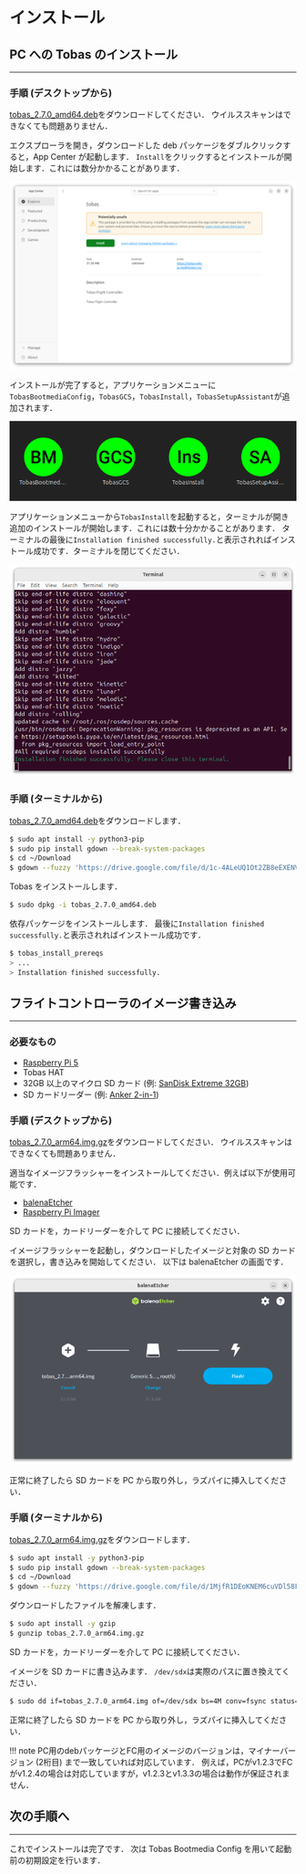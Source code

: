 # インストール

## PC への Tobas のインストール

---

### 手順 (デスクトップから)

<a href=https://drive.google.com/file/d/1c-4ALeUQ1Ot2ZB8eEXENVPNiNxLpBGDG/view target="_blank">tobas_2.7.0_amd64.deb</a>をダウンロードしてください．
ウイルススキャンはできなくても問題ありません．

エクスプローラを開き，ダウンロードした deb パッケージをダブルクリックすると，App Center が起動します．
`Install`をクリックするとインストールが開始します．これには数分かかることがあります．

![app_center](resources/installation/app_center.png)

インストールが完了すると，アプリケーションメニューに`TobasBootmediaConfig`，`TobasGCS`，`TobasInstall`，`TobasSetupAssistant`が追加されます．

![applications](resources/installation/applications.png)

アプリケーションメニューから`TobasInstall`を起動すると，ターミナルが開き追加のインストールが開始します．これには数十分かかることがあります．
ターミナルの最後に`Installation finished successfully.`と表示されればインストール成功です．ターミナルを閉じてください．

![terminal](resources/installation/terminal.png)

### 手順 (ターミナルから)

<a href=https://drive.google.com/file/d/1c-4ALeUQ1Ot2ZB8eEXENVPNiNxLpBGDG/view target="_blank">tobas_2.7.0_amd64.deb</a>をダウンロードします．

```bash
$ sudo apt install -y python3-pip
$ sudo pip install gdown --break-system-packages
$ cd ~/Download
$ gdown --fuzzy 'https://drive.google.com/file/d/1c-4ALeUQ1Ot2ZB8eEXENVPNiNxLpBGDG/view'
```

Tobas をインストールします．

```bash
$ sudo dpkg -i tobas_2.7.0_amd64.deb
```

依存パッケージをインストールします．
最後に`Installation finished successfully.`と表示されればインストール成功です．

```bash
$ tobas_install_prereqs
> ...
> Installation finished successfully.
```

## フライトコントローラのイメージ書き込み

---

### 必要なもの

- <a href=https://www.raspberrypi.com/products/raspberry-pi-5/ target="_blank">Raspberry Pi 5</a>
- Tobas HAT <!-- TODO: URL -->
- 32GB 以上のマイクロ SD カード (例: <a href=https://shop.sandisk.com/ja-jp/products/memory-cards/microsd-cards/sandisk-extreme-uhs-i-microsd target="_blank">SanDisk Extreme 32GB</a>)
- SD カードリーダー (例: <a href=https://www.ankerjapan.com/products/a7612 target="_blank">Anker 2-in-1</a>)

### 手順 (デスクトップから)

<a href=https://drive.google.com/file/d/1MjfR1DEoKNEM6cuVDl58FnBEJPLeRhPJ/view target="_blank">tobas_2.7.0_arm64.img.gz</a>をダウンロードしてください．
ウイルススキャンはできなくても問題ありません．

適当なイメージフラッシャーをインストールしてください．例えば以下が使用可能です．

- <a href=https://etcher.balena.io/ target="_blank">balenaEtcher</a>
- <a href=https://www.raspberrypi.com/software/ target="_blank">Raspberry Pi Imager</a>

SD カードを，カードリーダーを介して PC に接続してください．

イメージフラッシャーを起動し，ダウンロードしたイメージと対象の SD カードを選択し，書き込みを開始してください．
以下は balenaEtcher の画面です．

![balena_etcher](resources/installation/balena_etcher.png)

正常に終了したら SD カードを PC から取り外し，ラズパイに挿入してください．

### 手順 (ターミナルから)

<a href=https://drive.google.com/file/d/1MjfR1DEoKNEM6cuVDl58FnBEJPLeRhPJ/view target="_blank">tobas_2.7.0_arm64.img.gz</a>をダウンロードします．

```bash
$ sudo apt install -y python3-pip
$ sudo pip install gdown --break-system-packages
$ cd ~/Download
$ gdown --fuzzy 'https://drive.google.com/file/d/1MjfR1DEoKNEM6cuVDl58FnBEJPLeRhPJ/view'
```

ダウンロードしたファイルを解凍します．

```bash
$ sudo apt install -y gzip
$ gunzip tobas_2.7.0_arm64.img.gz
```

SD カードを，カードリーダーを介して PC に接続してください．

イメージを SD カードに書き込みます．
`/dev/sdx`は実際のパスに置き換えてください．

```bash
$ sudo dd if=tobas_2.7.0_arm64.img of=/dev/sdx bs=4M conv=fsync status=progress
```

正常に終了したら SD カードを PC から取り外し，ラズパイに挿入してください．

<!-- prettier-ignore-start -->
!!! note
    PC用のdebパッケージとFC用のイメージのバージョンは，マイナーバージョン (2桁目) まで一致していれば対応しています．
    例えば，PCがv1.2.3でFCがv1.2.4の場合は対応していますが，v1.2.3とv1.3.3の場合は動作が保証されません．
<!-- prettier-ignore-end -->

## 次の手順へ

---

これでインストールは完了です．
次は Tobas Bootmedia Config を用いて起動前の初期設定を行います．
